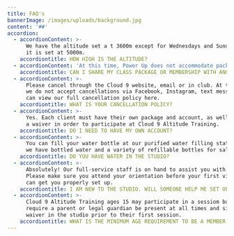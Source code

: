 ```yaml
---
title: FAQ's
bannerImage: /images/uploads/background.jpg
content: '##'
accordion:
  - accordionContent: >-
      We have the altitude set a t 3600m except for Wednesdays and Sundays where
      it is set at 5000m.
    accordiontitle: HOW HIGH IS THE ALTITUDE?
  - accordionContent: 'At this time, Power Up does not accommodate package sharing or transfers.'
    accordiontitle: CAN I SHARE MY CLASS PACKAGE OR MEMBERSHIP WITH ANOTHER PERSON?
  - accordionContent: >-
      Please cancel through the Cloud 9 website, email or in club. At this time,
      we do not accept cancellations via Facebook, Instagram, text message. You
      can view our full cancellation policy here.
    accordiontitle: WHAT IS YOUR CANCELLATION POLICY?
  - accordionContent: >-
      Yes. Each client must have their own package and account, as well as sign
      a waiver in order to participate at Cloud 9 Altitude Training.
    accordiontitle: DO I NEED TO HAVE MY OWN ACCOUNT?
  - accordionContent: >-
      You can fill your water bottle at our purified water filling station, or
      we have bottled water and a variety of refillable bottles for sale.  
    accordiontitle: DO YOU HAVE WATER IN THE STUDIO?
  - accordionContent: >-
      Absolutely! Our full-service staff is on hand to assist you with setup.
      Please make sure you attend your orientation before your first visit so we
      can get you properly set up.
    accordiontitle: I AM NEW TO THE STUDIO. WILL SOMEONE HELP ME SET UP?
  - accordionContent: >-
      Cloud 9 Altitude Training ages 15 may participate in a sessiom but we
      require a parent or legal guardian be present at all times and sign a
      waiver in the studio prior to their first session.
    accordiontitle: WHAT IS THE MINIMUM AGE REQUIREMENT TO BE A MEMBER OF CLOUD 9?
---
```


